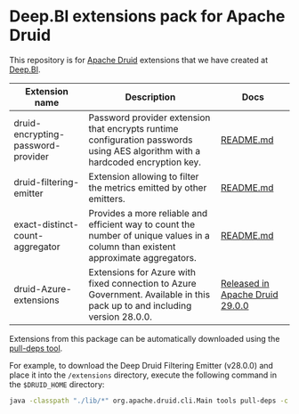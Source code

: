 # Deep.BI extensions pack for Apache Druid

This repository is for [Apache Druid](https://druid.apache.org/) extensions that we have created
at [Deep.BI](https://www.deep.bi/).

| Extension name                     | Description                                                                                                                        | Docs                                                                          |
|------------------------------------|------------------------------------------------------------------------------------------------------------------------------------|-------------------------------------------------------------------------------|
| druid-encrypting-password-provider | Password provider extension that encrypts runtime configuration passwords using AES algorithm with a hardcoded encryption key.     | [README.md](druid-encrypting-password-provider/README.md)                     |
| druid-filtering-emitter            | Extension allowing to filter the metrics emitted by other emitters.                                                                | [README.md](druid-filtering-emitter/README.md)                                |
| exact-distinct-count-aggregator    | Provides a more reliable and efficient way to count the number of unique values in a column than existent approximate aggregators. | [README.md](exact-distinct-count-aggregator/README.md)                        |
| druid-Azure-extensions             | Extensions for Azure with fixed connection to Azure Government. Available in this pack up to and including version 28.0.0.         | [Released in Apache Druid 29.0.0](https://github.com/apache/druid/pull/15523) |

Extensions from this package can be automatically downloaded using
the [pull-deps tool](https://druid.apache.org/docs/latest/operations/pull-deps/).

For example, to download the Deep Druid Filtering Emitter (v28.0.0) and place it into the `/extensions` directory,
execute the
following command in the `$DRUID_HOME` directory:

```bash
java -classpath "./lib/*" org.apache.druid.cli.Main tools pull-deps -c bi.deep:druid-filtering-emitter:31.0.0
```
